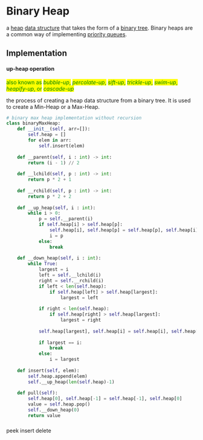 # Binary Heap

a [heap](https://en.wikipedia.org/wiki/Heap\_\(data\_structure\)) [data structure](https://en.wikipedia.org/wiki/Data\_structure) that takes the form of a [binary tree](https://en.wikipedia.org/wiki/Binary\_tree). Binary heaps are a common way of implementing [priority queues](https://en.wikipedia.org/wiki/Priority\_queue).



## Implementation

#### up-heap operation

<mark style="color:green;">also known as</mark> <mark style="color:green;"></mark>_<mark style="color:green;">bubble-up</mark>_<mark style="color:green;">,</mark> <mark style="color:green;"></mark>_<mark style="color:green;">percolate-up</mark>_<mark style="color:green;">,</mark> <mark style="color:green;"></mark>_<mark style="color:green;">sift-up</mark>_<mark style="color:green;">,</mark> <mark style="color:green;"></mark>_<mark style="color:green;">trickle-up</mark>_<mark style="color:green;">,</mark> <mark style="color:green;"></mark>_<mark style="color:green;">swim-up</mark>_<mark style="color:green;">,</mark> <mark style="color:green;"></mark>_<mark style="color:green;">heapify-up</mark>_<mark style="color:green;">, or</mark> <mark style="color:green;"></mark>_<mark style="color:green;">cascade-up</mark>_

the process of creating a heap data structure from a binary tree. It is used to create a Min-Heap or a Max-Heap.

```python
# binary max heap implementation without recursion
class binaryMaxHeap:
    def __init__(self, arr=[]):
        self.heap = []
        for elem in arr:
            self.insert(elem)
    
    def __parent(self, i : int) -> int:
        return (i - 1) // 2
    
    def __lchild(self, p : int) -> int:
        return p * 2 + 1
        
    def __rchild(self, p : int) -> int:
        return p * 2 + 2
    
    def __up_heap(self, i : int):
        while i > 0:
            p = self.__parent(i)
            if self.heap[i] > self.heap[p]:
                self.heap[i], self.heap[p] = self.heap[p], self.heap[i]
                i = p
            else:
                break
    
    def __down_heap(self, i : int):
        while True:
            largest = i
            left = self.__lchild(i)
            right = self.__rchild(i)
            if left < len(self.heap):
                if self.heap[left] > self.heap[largest]:
                    largest = left
    
            if right < len(self.heap):
                if self.heap[right] > self.heap[largest]:
                    largest = right
            
            self.heap[largest], self.heap[i] = self.heap[i], self.heap[largest]
            
            if largest == i:
                break
            else:
                i = largest
                
    def insert(self, elem):
        self.heap.append(elem)
        self.__up_heap(len(self.heap)-1)
    
    def pull(self):
        self.heap[0], self.heap[-1] = self.heap[-1], self.heap[0]
        value = self.heap.pop()
        self.__down_heap(0)
        return value

```

###

####

peek insert delete

